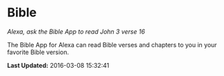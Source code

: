# Bible
*Alexa, ask the Bible App to read John 3 verse 16*

The Bible App for Alexa can read Bible verses and chapters to you in your favorite Bible version.

**Last Updated:** 2016-03-08 15:32:41